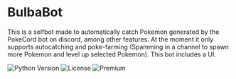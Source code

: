 <!--
  Title: BulbaBot
  Description: This is a selfbot made to automatically catch Pokemon generated by the PokeCord bot on discord, among other features. At the moment it only supports autocatching and poke-farming (Spamming in a channel to spawn more Pokemon and level up selected Pokemon). This bot includes a UI.
  Author: Katistic
  Tags: discord-bot, discord, selfbot, pokecord, bulbabot, python, pokemon, pokecord-discord-bot, pokecord-autocatcher, pokecord-hack
-->

<meta name="description" content="This is a selfbot made to automatically catch Pokemon generated by the PokeCord bot on discord, among other features. At the moment it only supports autocatching and poke-farming (Spamming in a channel to spawn more Pokemon and level up selected Pokemon). This bot includes a UI."/>
<meta name="keywords" content="discord-bot, discord, selfbot, pokecord, bulbabot, python, pokemon, pokecord-discord-bot, pokecord-autocatcher, pokecord-hack"/>
<meta name="author" content="Katistic"/>
<meta name="url" content="https://github.com/Katistic/BulbaBot"/>

# BulbaBot


This is a selfbot made to automatically catch Pokemon generated by the PokeCord bot on discord, among other features. At the moment it only supports autocatching and poke-farming (Spamming in a channel to spawn more Pokemon and level up selected Pokemon). This bot includes a UI.

![Python Version](https://img.shields.io/badge/Discord%20Version-3.7-blue) ![License](https://img.shields.io/badge/License-MIT-green) ![Premium](https://img.shields.io/badge/Premium-No-yellowgreen)
